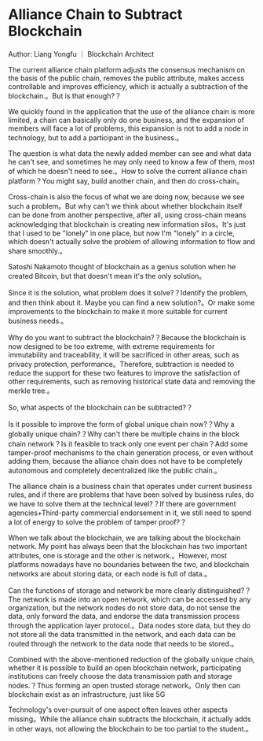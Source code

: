 # Alliance Chain to Subtract Blockchain

Author: Liang Yongfu ｜ Blockchain Architect

The current alliance chain platform adjusts the consensus mechanism on the basis of the public chain, removes the public attribute, makes access controllable and improves efficiency, which is actually a subtraction of the blockchain.。But is that enough?？

We quickly found in the application that the use of the alliance chain is more limited, a chain can basically only do one business, and the expansion of members will face a lot of problems, this expansion is not to add a node in technology, but to add a participant in the business.。

The question is what data the newly added member can see and what data he can't see, and sometimes he may only need to know a few of them, most of which he doesn't need to see.。How to solve the current alliance chain platform？You might say, build another chain, and then do cross-chain。

Cross-chain is also the focus of what we are doing now, because we see such a problem。But why can't we think about whether blockchain itself can be done from another perspective, after all, using cross-chain means acknowledging that blockchain is creating new information silos。It's just that I used to be "lonely" in one place, but now I'm "lonely" in a circle, which doesn't actually solve the problem of allowing information to flow and share smoothly.。

Satoshi Nakamoto thought of blockchain as a genius solution when he created Bitcoin, but that doesn't mean it's the only solution。

Since it is the solution, what problem does it solve?？Identify the problem, and then think about it. Maybe you can find a new solution?。Or make some improvements to the blockchain to make it more suitable for current business needs.。

Why do you want to subtract the blockchain?？Because the blockchain is now designed to be too extreme, with extreme requirements for immutability and traceability, it will be sacrificed in other areas, such as privacy protection, performance。Therefore, subtraction is needed to reduce the support for these two features to improve the satisfaction of other requirements, such as removing historical state data and removing the merkle tree.。

So, what aspects of the blockchain can be subtracted?？

Is it possible to improve the form of global unique chain now?？Why a globally unique chain?？Why can't there be multiple chains in the block chain network？Is it feasible to track only one event per chain？Add some tamper-proof mechanisms to the chain generation process, or even without adding them, because the alliance chain does not have to be completely autonomous and completely decentralized like the public chain.。

The alliance chain is a business chain that operates under current business rules, and if there are problems that have been solved by business rules, do we have to solve them at the technical level?？If there are government agencies+Third-party commercial endorsement in it, we still need to spend a lot of energy to solve the problem of tamper proof?？

When we talk about the blockchain, we are talking about the blockchain network. My point has always been that the blockchain has two important attributes, one is storage and the other is network.。However, most platforms nowadays have no boundaries between the two, and blockchain networks are about storing data, or each node is full of data.。

Can the functions of storage and network be more clearly distinguished?？The network is made into an open network, which can be accessed by any organization, but the network nodes do not store data, do not sense the data, only forward the data, and endorse the data transmission process through the application layer protocol.。Data nodes store data, but they do not store all the data transmitted in the network, and each data can be routed through the network to the data node that needs to be stored.。

Combined with the above-mentioned reduction of the globally unique chain, whether it is possible to build an open blockchain network, participating institutions can freely choose the data transmission path and storage nodes.？Thus forming an open trusted storage network。Only then can blockchain exist as an infrastructure, just like 5G

Technology's over-pursuit of one aspect often leaves other aspects missing。While the alliance chain subtracts the blockchain, it actually adds in other ways, not allowing the blockchain to be too partial to the student.。
